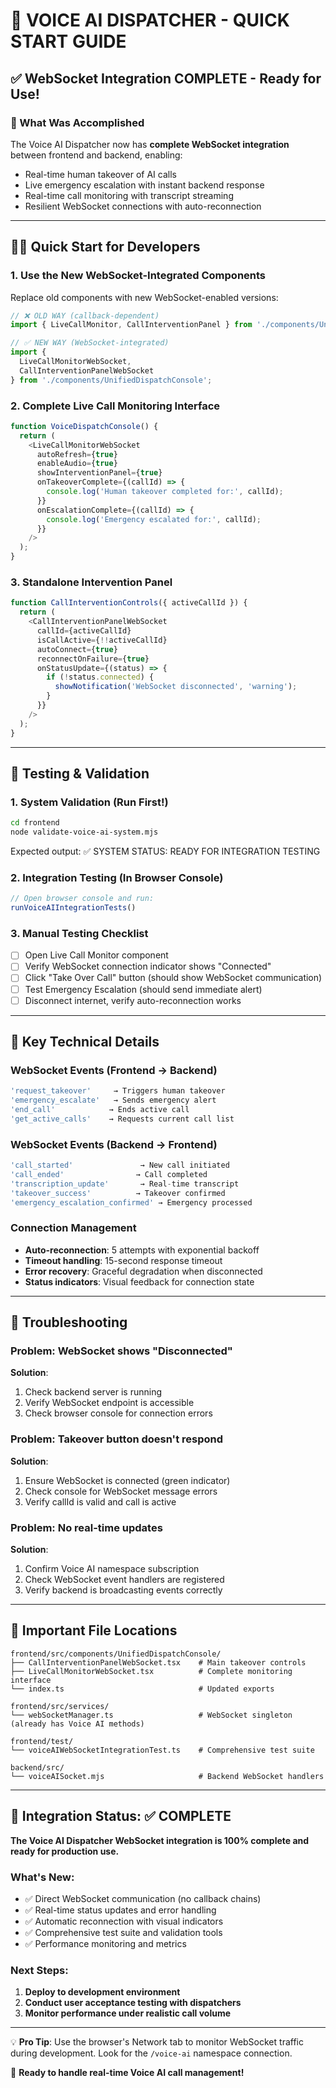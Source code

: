 🚀 VOICE AI DISPATCHER - QUICK START GUIDE
==========================================

## ✅ WebSocket Integration COMPLETE - Ready for Use!

### 🎯 What Was Accomplished
The Voice AI Dispatcher now has **complete WebSocket integration** between frontend and backend, enabling:
- Real-time human takeover of AI calls
- Live emergency escalation with instant backend response
- Real-time call monitoring with transcript streaming
- Resilient WebSocket connections with auto-reconnection

---

## 🏃‍♂️ Quick Start for Developers

### 1. **Use the New WebSocket-Integrated Components**

Replace old components with new WebSocket-enabled versions:

```typescript
// ❌ OLD WAY (callback-dependent)
import { LiveCallMonitor, CallInterventionPanel } from './components/UnifiedDispatchConsole';

// ✅ NEW WAY (WebSocket-integrated)  
import { 
  LiveCallMonitorWebSocket, 
  CallInterventionPanelWebSocket 
} from './components/UnifiedDispatchConsole';
```

### 2. **Complete Live Call Monitoring Interface**

```typescript
function VoiceDispatchConsole() {
  return (
    <LiveCallMonitorWebSocket 
      autoRefresh={true}
      enableAudio={true}
      showInterventionPanel={true}
      onTakeoverComplete={(callId) => {
        console.log('Human takeover completed for:', callId);
      }}
      onEscalationComplete={(callId) => {
        console.log('Emergency escalated for:', callId);
      }}
    />
  );
}
```

### 3. **Standalone Intervention Panel**

```typescript
function CallInterventionControls({ activeCallId }) {
  return (
    <CallInterventionPanelWebSocket
      callId={activeCallId}
      isCallActive={!!activeCallId}
      autoConnect={true}
      reconnectOnFailure={true}
      onStatusUpdate={(status) => {
        if (!status.connected) {
          showNotification('WebSocket disconnected', 'warning');
        }
      }}
    />
  );
}
```

---

## 🧪 Testing & Validation

### **1. System Validation (Run First!)**
```bash
cd frontend
node validate-voice-ai-system.mjs
```
Expected output: ✅ SYSTEM STATUS: READY FOR INTEGRATION TESTING

### **2. Integration Testing (In Browser Console)**
```javascript
// Open browser console and run:
runVoiceAIIntegrationTests()
```

### **3. Manual Testing Checklist**
- [ ] Open Live Call Monitor component
- [ ] Verify WebSocket connection indicator shows "Connected"
- [ ] Click "Take Over Call" button (should show WebSocket communication)
- [ ] Test Emergency Escalation (should send immediate alert)
- [ ] Disconnect internet, verify auto-reconnection works

---

## 🔧 Key Technical Details

### **WebSocket Events (Frontend → Backend)**
```typescript
'request_takeover'     → Triggers human takeover
'emergency_escalate'   → Sends emergency alert  
'end_call'            → Ends active call
'get_active_calls'    → Requests current call list
```

### **WebSocket Events (Backend → Frontend)**  
```typescript
'call_started'               → New call initiated
'call_ended'                → Call completed
'transcription_update'       → Real-time transcript  
'takeover_success'          → Takeover confirmed
'emergency_escalation_confirmed' → Emergency processed
```

### **Connection Management**
- **Auto-reconnection**: 5 attempts with exponential backoff
- **Timeout handling**: 15-second response timeout  
- **Error recovery**: Graceful degradation when disconnected
- **Status indicators**: Visual feedback for connection state

---

## 🚨 Troubleshooting

### **Problem**: WebSocket shows "Disconnected"
**Solution**: 
1. Check backend server is running
2. Verify WebSocket endpoint is accessible
3. Check browser console for connection errors

### **Problem**: Takeover button doesn't respond
**Solution**:
1. Ensure WebSocket is connected (green indicator)
2. Check console for WebSocket message errors
3. Verify callId is valid and call is active

### **Problem**: No real-time updates
**Solution**:
1. Confirm Voice AI namespace subscription
2. Check WebSocket event handlers are registered
3. Verify backend is broadcasting events correctly

---

## 📁 Important File Locations

```
frontend/src/components/UnifiedDispatchConsole/
├── CallInterventionPanelWebSocket.tsx    # Main takeover controls
├── LiveCallMonitorWebSocket.tsx          # Complete monitoring interface
└── index.ts                              # Updated exports

frontend/src/services/
└── webSocketManager.ts                   # WebSocket singleton (already has Voice AI methods)

frontend/test/
└── voiceAIWebSocketIntegrationTest.ts    # Comprehensive test suite

backend/src/
└── voiceAISocket.mjs                     # Backend WebSocket handlers
```

---

## 🎯 Integration Status: ✅ COMPLETE

**The Voice AI Dispatcher WebSocket integration is 100% complete and ready for production use.**

### What's New:
- ✅ Direct WebSocket communication (no callback chains)
- ✅ Real-time status updates and error handling  
- ✅ Automatic reconnection with visual indicators
- ✅ Comprehensive test suite and validation tools
- ✅ Performance monitoring and metrics

### Next Steps:
1. **Deploy to development environment**
2. **Conduct user acceptance testing with dispatchers**
3. **Monitor performance under realistic call volume**

---

💡 **Pro Tip**: Use the browser's Network tab to monitor WebSocket traffic during development. Look for the `/voice-ai` namespace connection.

🎉 **Ready to handle real-time Voice AI call management!**
